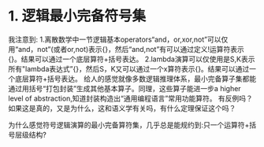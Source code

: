 # 1. 逻辑最小完备符号集











我注意到:
1.离散数学中一节逻辑基本operators“and，or,xor,not”可以仅用“and，not”(或者or,not)表示{}，然后“and,not”有可以通过定义!运算符表示{}。结果可以通过一个底层算符+括号表达。
2.lambda演算可以仅使用是S,K表示所有"lambda表达式”{}，然后S，K又可以通过一个x算符表示{}。结果可以通过一个底层算符+括号表达。
给人的感觉就像多数逻辑推理体系，最小完备算子集都能通过用括号“打包封装”生成其他基本算子。同理，这些算子能进一步a higher level of abstraction,知道封装构造出“通用编程语言”常用功能算符。
有反例吗？
如果这是真的，又是为什么，这和语义学有关吗，有什么定理保证这个吗？




为什么感觉符号逻辑演算的最小完备算符集，几乎总是能规约到:只一个运算符+括号层级结构?















